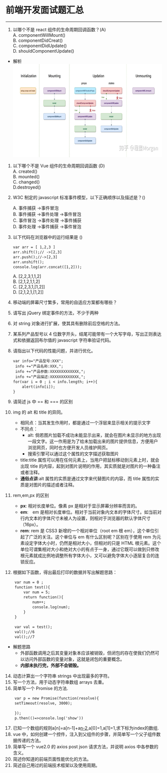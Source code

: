 # 前端开发面试题汇总

****

1. 以哪个不是 react 组件的生命周期回调函数？(A)<br/>
   A. componentWillMount()<br/>
   B. componentDidCreat()<br/>
   C. componentDidUpdate()<br/>
   D. shouldComponentUpdate()<br/>
* 解析<br/>
  <img src="./react_life.png" width="700" height="300">
1. 以下哪个不是 Vue 组件的生命周期回调函数 (D)<br/>
   A. created()<br/>
   B. mounted()<br/>
   C. changed()<br/>
   D.destroyed()<br/>
2. W3C 制定的 javascript 标准事件模型，以下正确顺序以及描述是？()

   A. 事件捕获 ->事件冒泡<br/>
   B. 事件捕获 ->事件处理 ->事件冒泡<br/>
   C. 事件冒泡 ->事件处理 ->事件捕获<br/>
   D. 事件处理 ->事件捕获 ->事件冒泡<br/>
3. 以下代码在浏览器中的运行结果是 ()

   ```
   var arr = [ 1,2,3 ]
   arr.shift();// ->[2,3]
   arr.push();//->[2,3]
   arr.unshift();
   console.log(arr.concat([1,2]));
   ```

   A. [2,2,3,1,1,2]<br/>
   B. [2,1,2,1,1,2]<br/>
   C. [2,2,3,1,[1,2]]<br/>
   D. [2,1,2,1,[1,2]]<br/>
4. 移动端的屏幕尺寸繁多，常用的自适应方案都有哪些？

5. 请写出 jQuery 绑定事件的方法，不少于两种
6. 对 string 对象进行扩展，使其具有删除前后空格的方法。
7. 某系列产品型号以 4 位数字开头，结尾可能带有一个大写字母，写出正则表达式和依据返回布尔值的 javascript 字符串验证代码。
8. 请指出以下代码的性能问题，并进行优化。

    ```
    var info="产品型号:XXX";
     info +="产品名称:XXX,";
     info +="产品参数:XXXXXXXXXXXXX,";
     info +="产品描述:XXXXXXXXXXXXX,";
    for(var i = 0 ; i < info.length; i++){
        alert(info[i]);
    }
    ```

9.  请简述 js 中 == 和 === 的区别
10. img 的 alt 和 title 的异同。
    * 相同点：当其发生作用时，都是通过一个浮层来显示相关的提示文字
    * 不同点：
      * alt: 倘若图片加载不成功未能显示出来，就会在图片未显示的地方出现一段文字。这一作用是为了给未加载出来的图片提供信息，方便用户浏览网页，同时也方便开发人员维护网页。
      * 搜索引擎可以通过这个属性的文字描述获取图片
    * title:title 属性可以用在任何元素上，当用户把鼠标移动到元素上时，就会出现 title 的内容，起到对图片说明的作用，其实质就是对图片的一种备注或者注释。
    * **通俗点讲**:alt 属性的实质是通过文字来代替图片的内容，而 title 属性的实质是对图片的描述或者注释。

11. rem,em,px 的区别
    * **px**: 相对长度单位。像素 px 是相对于显示屏幕分辨率而言的。
    * **em**:　em 是相对长度单位。相对于当前对象内文本的字体尺寸。如当前对行内文本的字体尺寸未被人为设置，则相对于浏览器的默认字体尺寸（16px）。
    * **rem**: rem 是 CSS3 新增的一个相对单位（root em 根 em），这个单位引起了广泛的关注。这个单位与 em 有什么区别呢？区别在于使用 rem 为元素设定字体大小时，仍然是相对大小，但相对的只是 HTML 根元素。这个单位可谓集相对大小和绝对大小的有点于一身，通过它既可以做到只修改根元素就成比例地调整所有字体大小，又可以避免字体大小逐层复合的连锁反应。

12. 根据如下函数，得出最后打印的数据并写出解题思路：

```
    var num = 0 ;
    function test(){
        var num = 5;
        return function(){
            num++;
            console.log(num);
        }
    }

    var val = test();
    val();//6
    val();//7
```

 * 解题思路
   * 外部函数调用之后其变量对象本应该被销毁，但闭包的存在使我们仍然可以访问外部函数的变量对象，这就是闭包的重要概念。
   * **内部未执行完，外部不会销毁。**
14. 动态计算出一个字符串 strings 中出现最多的字符。
15. 写一个方法，用于动态字符串数组 arrays 去重。
16. 简单写一个 Promise 的方法.
```
    var p = new Promise(function(resolve){
    setTimeout(resolve, 3000);

    });
    p.then(()=>console.log('show'))
```
17. 已知一个数组的规则a[n]=a[n-1]+a[n-2](n>=2),a[0]=1,a[1]=1,求下标为index的数组.
18. vue 中，如何创建一个控件，注入到父组件的步骤，并简单写一个父子组件数据传递的方法。
19. 简单写一个 vue2.0 的 axios post json 请求方法，并说明 axios 中各参数的含义。
20. 简述你知道的前端页面性能优化的方法。
21. 简述自己用过的前端技术框架以及使用周期。
